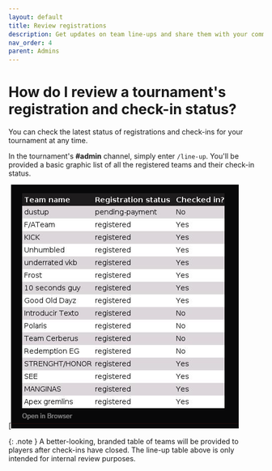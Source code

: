 ```yaml
---
layout: default
title: Review registrations
description: Get updates on team line-ups and share them with your community
nav_order: 4
parent: Admins
---
```


# How do I review a tournament's registration and check-in status?

You can check the latest status of registrations and check-ins for your tournament at any time.

In the tournament's **#admin** channel, simply enter `/line-up`. You'll be provided a basic graphic list of all the registered teams and their check-in status.

[![](/images/line-up.png)

{: .note }
A better-looking, branded table of teams will be provided to players after check-ins have closed. The line-up table above is only intended for internal review purposes.
